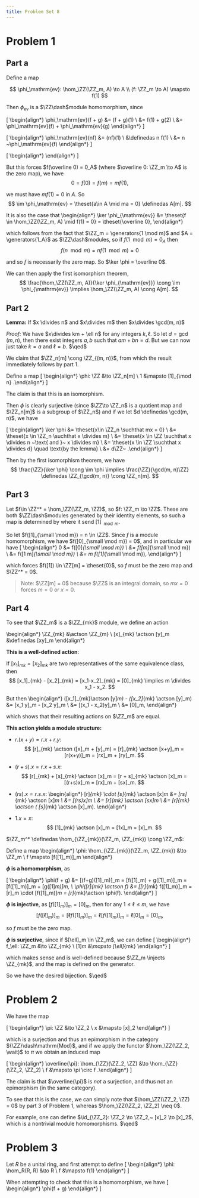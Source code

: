 ```yaml
---
title: Problem Set 8
---
```


# Problem 1

## Part a

Define a map

$$
\phi_\mathrm{ev}: \hom_\ZZ(\ZZ_m, A) \to A \\
(f: \ZZ_m \to A) \mapsto f(1)
$$

Then $\phi_\mathrm{ev}$ is a $\ZZ\dash$module homomorphism, since

\[
\begin{align*}
\phi_\mathrm{ev}(f + g) 
&= (f + g)(1) \\
&= f(1) + g(2) \\
&= \phi_\mathrm{ev}(f) + \phi_\mathrm{ev}(g)
\end{align*}
\]

\[
\begin{align*}
\phi_\mathrm{ev}(nf) &= (nf)(1) \\
&\definedas n f(1) \\
&= n ~\phi_\mathrm{ev}(f)
\end{align*}
\]

\[
\begin{align*}
\end{align*}
\]

But this forces $f(\overline 0) = 0_A$ (where $\overline 0: \ZZ_m \to A$ is the zero map), we have
$$
0 = f(0) = f(m) = m f(1),
$$

we must have $mf(1) = 0$ in $A$. So 
$$
\im \phi_\mathrm{ev} = \theset{a\in A \mid ma = 0} \definedas A[m].
$$

It is also the case that
\begin{align*}
\ker \phi_{\mathrm{ev}} &= \theset{f \in \hom_\ZZ(\ZZ_m, A) \mid f(1) = 0} = \theset{\overline 0},
\end{align*}

which follows from the fact that $\ZZ_m = \generators{1 \mod m}$ and $A = \generators{1_A}$ as $\ZZ\dash$modules, so if $f(1 \mod m) = 0_A$ then 
$$
f(n \mod m) = nf( 1 \mod m) = 0
$$ 

and so $f$ is necessarily the zero map. So $\ker \phi = \overline 0$. 

We can then apply the first isomorphism theorem,
$$
\frac{\hom_\ZZ(\ZZ_m, A)}{\ker \phi_{\mathrm{ev}}} \cong \im \phi_{\mathrm{ev}} \implies \hom_\ZZ(\ZZ_m, A) \cong A[m].
$$

## Part 2

**Lemma:**
If $x \divides n$ and $x\divides m$ then $x\divides \gcd(m, n)$

*Proof:*
We have $x\divides km + \ell n$ for any integers $k, \ell$. So let $d = \gcd(m, n)$, then there exist integers $a, b$ such that $am + bn = d$. But we can now just take $k=a$ and $\ell = b$. $\qed$

We claim that $\ZZ_n[m] \cong \ZZ_{(m, n)}$, from which the result immediately follows by part 1.

Define a map
\[
\begin{align*}
\phi: \ZZ &\to \ZZ_n[m] \\ 
1 &\mapsto [1]_{\mod n}
.\end{align*}
\]

The claim is that this is an isomorphism.

Then $\phi$ is clearly surjective (since $\ZZ\to \ZZ_n$ is a quotient map and $\ZZ_n[m]$ is a subgroup of $\ZZ_n$) and if we let $d \definedas \gcd(m, n)$, we have

\[
\begin{align*}
\ker \phi &= \theset{x\in \ZZ_n \suchthat  mx = 0} \\
&= \theset{x \in \ZZ_n \suchthat x \divides m} \\
&= \theset{x \in \ZZ \suchthat x \divides n ~\text{ and }~ x \divides m} \\
&= \theset{x \in \ZZ \suchthat x \divides d} \quad \text{by the lemma} \\
&= d\ZZ~
.\end{align*}
\]


Then by the first isomorphism theorem, we have
$$
\frac{\ZZ}{\ker \phi} \cong \im \phi \implies \frac{\ZZ}{\gcd(m, n)\ZZ} \definedas \ZZ_{\gcd(m, n)} \cong \ZZ_n[m].
$$

## Part 3

Let $f\in \ZZ^* = \hom_\ZZ(\ZZ_m, \ZZ)$, so $f: \ZZ_m \to \ZZ$. 
These are both $\ZZ\dash$modules generated by their identity elements, so such a map is determined by where it send $[1]_{\mod m}$.

So let $f([1]_{\small \mod m}) = n \in \ZZ$.
Since $f$ is a module homomorphism, we have $f([0]_{\small \mod m}) = 0$, and in particular we have
\[
\begin{align*}
0 &= f([0]_{\small \mod m}) \\
&= f([m]_{\small \mod m}) \\
&= f([1 m]_{\small \mod m}) \\
&= m f([1]_{\small \mod m}),
\end{align*}
\]

which forces $f([1]) \in \ZZ[m] = \theset{0}$, so $f$ must be the zero map and $\ZZ^* = 0$.

> Note: $\ZZ[m] = 0$ because $\ZZ$ is an integral domain, so $mx = 0$ forces $m=0$ or $x=0$.

## Part 4

To see that $\ZZ_m$ is a $\ZZ_{mk}$ module, we define an action

\begin{align*}
\ZZ_{mk} &\actson \ZZ_{m} \\
[x]_{mk} \actson [y]_m &\definedas [xy]_m
\end{align*}

**This is a well-defined action**:

If $[x_1]_{mk} = [x_2]_{mk}$ are two representatives of the same equivalence class, then 
$$
[x_1]_{mk} - [x_2]_{mk} = [x_1-x_2]_{mk} = [0]_{mk} \implies m \divides x_1 - x_2.
$$ 

But then
\begin{align*}
([x_1]_{mk}\actson [y]_m) - ([x_2]_{mk} \actson [y]_m) 
&= [x_1 y]_m - [x_2 y]_m \\
&= [(x_1 - x_2)y]_m \\
&= [0]_m,
\end{align*}

which shows that their resulting actions on $\ZZ_m$ are equal.



**This action yields a module structure:**

- $r.(x+y) = r.x + r.y$:
$$
[r]_{mk} \actson ([x]_m + [y]_m)  = [r]_{mk} \actson [x+y]_m = [r(x+y)]_m = [rx]_m + [ry]_m.
$$

- $(r+s).x = r.x + s.x$: 
$$
[r]_{mk} + [s]_{mk} \actson [x]_m = [r + s]_{mk} \actson [x]_m = [(r+s)x]_m = [rx]_m + [sx]_m.
$$

- $(rs).x = r.s.x$:
\begin{align*}
[r]_{mk} \cdot [s]_{mk} \actson [x]_m 
&= [rs]_{mk} \actson [x]_m \\
&= [(rs)x]_m  \\
&= [r]_{mk} \actson [sx]_m \\
&= [r]_{mk} \actson ( [s]_{mk} \actson [x]_m).
\end{align*}

- $1.x = x$:
$$
[1]_{mk} \actson [x]_m = [1x]_m = [x]_m.
$$

$\ZZ_m^* \definedas \hom_{\ZZ_{mk}}(\ZZ_m, \ZZ_{mk}) \cong \ZZ_m$:

Define a map
\begin{align*}
\phi: \hom_{\ZZ_{mk}}(\ZZ_m, \ZZ_{mk}) &\to \ZZ_m \\
f \mapsto [f([1]_m)]_m
\end{align*}

**$\phi$ is a homomorphism**, as

\[
\begin{align*}
\phi(f + g) &= [(f+g)([1]_m)]_m = [f([1]_m) + g([1]_m)]_m  = [f([1]_m)]_m + [g([1]_m)]_m, \\
\phi([r]_{mk} \actson f) &= [[r]_{mk} f([1]_m)]_m = [r]_m \cdot [f([1]_m)]_m = [r]_{mk}\actson \phi(f).
\end{align*}
\]

**$\phi$ is injective**, as $[f([1]_m)]_m = [0]_m$, then for any $1 \leq \ell \leq m$, we have
$$
[f([\ell]_m)]_m = [\ell f([1]_m)]_m = \ell [f([1]_m)]_m = \ell[0]_m = [0]_m,
$$

so $f$ must be the zero map.

**$\phi$ is surjective**, since if $[\ell]_m \in \ZZ_m$, we can define
\[
\begin{align*}
f_\ell: \ZZ_m &\to \ZZ_{mk} \\
[1]_m &\mapsto [\ell]_{mk}
\end{align*}
\]

which makes sense and is well-defined because $\ZZ_m \injects \ZZ_{mk}$, and the map is defined on the generator.

So we have the desired bijection. $\qed$

# Problem 2

We have the map

\[
\begin{align*}
\pi: \ZZ &\to \ZZ_2 \\
x &\mapsto [x]_2
\end{align*}
\]

which is a surjection and thus an epimorphism in the category ${\ZZ}\dash\mathrm{Mod}$, and if we apply the functor $\hom_\ZZ(\ZZ_2, \wait)$ to $\pi$ we obtain an induced map

\[
\begin{align*}
\overline{\pi}: \hom_{\ZZ}(\ZZ_2, \ZZ) &\to \hom_{\ZZ}(\ZZ_2, \ZZ_2) \\
f &\mapsto \pi \circ f 
.\end{align*}
\]

The claim is that $\overline{\pi}$ is *not* a surjection, and thus not an epimorphism (in the same category).

To see that this is the case, we can simply note that $\hom_\ZZ(\ZZ_2, \ZZ) = 0$ by part 3 of Problem 1, whereas $\hom_\ZZ(\ZZ_2, \ZZ_2) \neq 0$. 

For example, one can define $\id_{\ZZ_2}: \ZZ_2 \to \ZZ_2,~ [x]_2 \to [x]_2$, which is a nontrivial module homomorphisms. $\qed$

# Problem 3

Let $R$ be a unital ring, and first attempt to define
\[
\begin{align*}
\phi: \hom_R(R, R) &\to R \\
f &\mapsto f(1)
\end{align*}
\]

When attempting to check that this is a homomorphism, we have
\[
\begin{align*}
\phi(f + g) 
\end{align*}
\]

